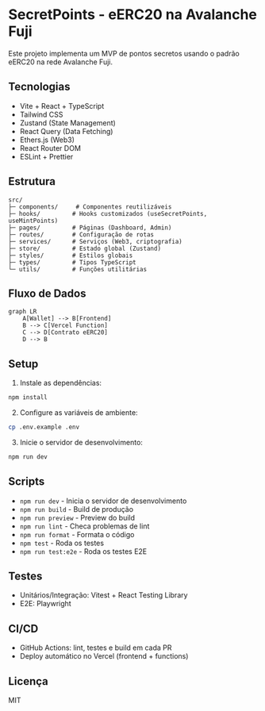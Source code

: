 # SecretPoints - eERC20 na Avalanche Fuji

Este projeto implementa um MVP de pontos secretos usando o padrão eERC20 na rede Avalanche Fuji.

## Tecnologias

- Vite + React + TypeScript
- Tailwind CSS
- Zustand (State Management)
- React Query (Data Fetching)
- Ethers.js (Web3)
- React Router DOM
- ESLint + Prettier

## Estrutura

```
src/
├─ components/     # Componentes reutilizáveis
├─ hooks/         # Hooks customizados (useSecretPoints, useMintPoints)
├─ pages/         # Páginas (Dashboard, Admin)
├─ routes/        # Configuração de rotas
├─ services/      # Serviços (Web3, criptografia)
├─ store/         # Estado global (Zustand)
├─ styles/        # Estilos globais
├─ types/         # Tipos TypeScript
└─ utils/         # Funções utilitárias
```

## Fluxo de Dados

```mermaid
graph LR
    A[Wallet] --> B[Frontend]
    B --> C[Vercel Function]
    C --> D[Contrato eERC20]
    D --> B
```

## Setup

1. Instale as dependências:
```bash
npm install
```

2. Configure as variáveis de ambiente:
```bash
cp .env.example .env
```

3. Inicie o servidor de desenvolvimento:
```bash
npm run dev
```

## Scripts

- `npm run dev` - Inicia o servidor de desenvolvimento
- `npm run build` - Build de produção
- `npm run preview` - Preview do build
- `npm run lint` - Checa problemas de lint
- `npm run format` - Formata o código
- `npm test` - Roda os testes
- `npm run test:e2e` - Roda os testes E2E

## Testes

- Unitários/Integração: Vitest + React Testing Library
- E2E: Playwright

## CI/CD

- GitHub Actions: lint, testes e build em cada PR
- Deploy automático no Vercel (frontend + functions)

## Licença

MIT
